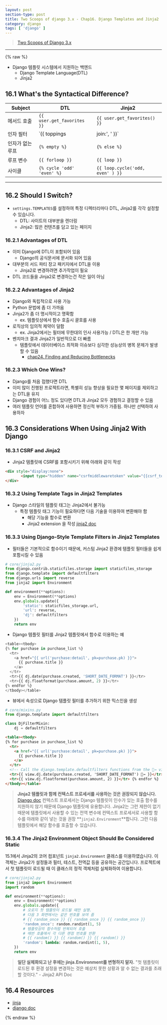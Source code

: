 ```yaml
---
layout: post
section-type: post
title: Two Scoops of django 3.x - Chap16. Django Templates and Jinja2
category: django
tags: [ 'django' ]
---
```


> [Two Scoops of Django 3.x](https://www.feldroy.com/books/two-scoops-of-django-3-x)

---

{% raw %}

- Django 템플릿 시스템에서 지원하는 백엔드
    - Django Template Language(DTL)
    - Jinja2

## 16.1 What's the Syntactical Difference?

Subject | DTL | Jinja2
---|---|---
메서드 호출 | `{{ user.get_favorites }}` | `{{ user.get_favorites() }}`
인자 필터 | `{{ toppings|join:', ' }}` | `{{ toppings|join(', ') }}`
인자가 없는 루프 | `{% empty %}` | `{% else %}`
루프 변수 | `{{ forloop }}` | `{{ loop }}`
사이클 | `{% cycle 'odd' 'even' %}` | `{{ loop.cycle('odd, even' ) }}`

---

## 16.2 Should I Switch?

- `settings.TEMPLATES`를 설정하여 특정 디렉터리마다 DTL, Jinja2를 각각 설정할 수 있습니다.
    - DTL: 사이트의 대부분을 렌더링
    - Jinja2: 많은 컨텐츠를 담고 있는 페이지

### 16.2.1 Advantages of DTL

- 이미 Django에 DTL이 포함되어 있음
    - Django의 공식문서에 문서화 되어 있음
- 대부분의 서드 파티 장고 패키지에서 DTL을 이용
    - Jinja2로 변경하려면 추가작업이 필요
- DTL 코드들을 Jinja2로 변경하는건 작은 일이 아님

### 16.2.2 Advantages of Jinja2

- Django와 독립적으로 사용 가능
- Python 문법에 좀 더 가까움
- Jinja2가 좀 더 명시적이고 명확함
    - ex. 템플릿상에서 함수 호출시 괄호를 사용
- 로직상의 임의적 제약이 덜함
    - ex. Jinja2에서는 필터에 무한대의 인사 사용가능 / DTL은 한 개만 가능
- 벤치마크 결과 Jinja2가 일반적으로 더 빠름
    - 템플릿에서 데이터베이스 최적화 이슈보다 심각한 성능상의 병목 문제가 발생할 수 있음
        - [chap24. Finding and Reducing Bottlenecks]()

### 16.2.3 Which One Wins?

- Django를 처음 접했다면 DTL
- 이미 많이 진행된 프로젝트라면, 특별히 성능 향상을 필요한 몇 페이지를 제외하고는 DTL을 유지
- Django 경험이 어느 정도 있다면 DTL과 Jinja2 모두 경험하고 결정할 수 있음
- 여러 템플릿 언어를 혼합하여 사용하면 정신적 부하가 가중됨. 하나만 선택하여 사용하자

## 16.3 Considerations When Using Jinja2 With Django

### 16.3.1 CSRF and Jinja2

- Jinja2 템플릿에 CSRF를 포함시키기 위해 아래와 같이 작성

```html
<div style="display:none">
       <input type="hidden" name="csrfmiddlewaretoken" value="{{csrf_token}}">
</div>
```

### 16.3.2 Using Template Tags in Jinja2 Templates

- Django 스타일의 템플릿 태그는 Jinja2에서 불가능
    - 특정 템플릿 태그 기능이 필요하다면 다음 기술을 이용하여 변환해야 함
        - 해당 기능을 함수로 변환
        - Jinja2 extension 을 작성 [jinja2 doc]([https://jinja.palletsprojects.com/en/latest/extensions/](https://jinja.palletsprojects.com/en/latest/extensions/))

### 16.3.3 Using Django-Style Template Filters in Jinja2 Templates

- 필터들은 기본적으로 함수이기 때문에, 커스텀 Jinja2 환경에 템플릿 필터들을 쉽게 포함시킬 수 있음

```python
# core/jinja2.py
from django.contrib.staticfiles.storage import staticfiles_storage
from django.template import defaultfilters
from django.urls import reverse
from jinja2 import Environment

def environment(**options):
    env = Environment(**options)
    env.globals.update({
        'static': staticfiles_storage.url,
        'url': reverse,
        'dj': defaultfilters
    })
    return env
```

- Django 템플릿 필터를 Jinja2 템플릿에서 함수로 이용하는 예

```python
<table><tbody>
{% for purchase in purchase_list %}
  <tr>
    <a href="{{ url('purchase:detail', pk=purchase.pk) }}">
      {{ purchase.title }}
    </a>
  </tr>
  <tr>{{ dj.date(purchase.created, 'SHORT_DATE_FORMAT') }}</tr>
  <tr>{{ dj.floatformat(purchase.amount, 2) }}</tr>
{% endfor %}
</tbody></table>
```

- 뷰에서 속성으로 Django 템플릿 필터를 추가하기 위한 믹스인을 생성

```python
# core/mixins.py
from django.template import defaultfilters

class DjFilterMixin:
    dj = defaultfilters
```

```html
<table><tbody>
{% for purchase in purchase_list %}
  <tr>
    <a href="{{ url('purchase:detail', pk=purchase.pk) }}">
      {{ purchase.title }}
    </a>
  </tr>
  <!-- Call the django.template.defaultfilters functions from the 􏰁→ view-->
  <tr>{{ view.dj.date(purchase.created, 'SHORT_DATE_FORMAT') 􏰁→ }}</tr>
  <tr>{{ view.dj.floatformat(purchase.amount, 2) }}</tr> {% endfor %}
</tbody></table>
```

> **Jinja2 템플릿과 함께 컨텍스트 프로세서를 사용하는 것은 권장되지 않습니다.** [Django doc]([https://docs.djangoproject.com/en/3.2/topics/templates/#django.template.backends.jinja2.Jinja2](https://docs.djangoproject.com/en/3.2/topics/templates/#django.template.backends.jinja2.Jinja2)) 컨텍스트 프로세서는 Django 템플릿이 인수가 있는 호출 함수를 지원하지 않기 때문에 Django 템플릿에 유용합니다. Jinja2는 그런 제한이 없기 때문에 템플릿에서 사용할 수 있는 전역 변수에 컨텍스트 프로세서로 사용할 함수를 아래와 같이 넣는 것을 권장 **`jinja2.Environment`**합니다. 그런 다음 템플릿에서 해당 함수를 호출할 수 있습니다.
>

### 16.3.4 The Jinja2 Environment Object Should Be Considered Static

15.1에서 Jinja2의 코어 컴포넌트 `jinja2.Environment` 클래스를 이용하였습니다. 이 객체는 Jinja2가 설정들과 필터, 테스트, 전역값 등을 공유하는 공간입니다. 프로젝트에서 첫 템플릿이 로드될 때 이 클래스의 정적 객체처럼 실체화하여 이용합니다.

```python
# core/jinja2.py
from jinja2 import Environment
import random

def environment(**options):
    env = Environment(**options)
    env.globals.update({
        # 오로지 첫 템플릿이 로드될 때만 실행.
        # 다음 3 화면에서는 같은 번호를 보여 줌
        # {{ random_once }} {{ random_once }} {{ random_once }}
        'random_once': random.randint(1, 5)
        # 템플릿상의 함수처럼 반복되어 호출
        # 매번 호출에서 각 다른 랜점 번호를 반환
        # {{ random() }} {{ random() }} {{ random() }}
        'random': lambda: random.randint(1, 5),
    })
    return env
```

> **일단 실체화되고 난 후에는 jinja.Environment를 변형하지 말자.** "첫 템플릿이 로드된 후 환경 설정을 변경하는 것은 예상치 못한 상황과 알 수 없는 결과를 초래할 것이다." - Jinja2 API Doc
>

## 16.4 Resources

- [jinja]([https://jinja.palletsprojects.com/en/3.0.x/](https://jinja.palletsprojects.com/en/3.0.x/))
- [django doc]([https://docs.djangoproject.com/en/3.2/topics/templates/#django.template.backends.jinja2.Jinja2](https://docs.djangoproject.com/en/3.2/topics/templates/#django.template.backends.jinja2.Jinja2))

{% endraw %}

